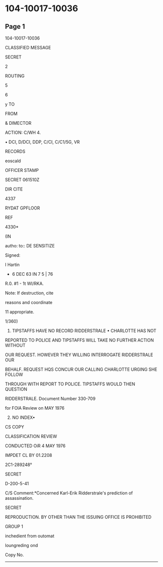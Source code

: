 # 104-10017-10036

## Page 1

104-10017-10036

CLASSIFIED MESSAGE

SECRET

2

ROUTING

5

6

y TO

FROM

& DIMECTOR

ACTION: C/WH 4.

• DCI, D/DCI, DDP, C/CI, C/C1/5G, VR

RECORDS

eoscald

OFFICER STAMP

SECRET 061510Z

DIR CITE

4337

RYDAT GPFLOOR

REF

4330*

(IN

autho: to:: DE SENSITIZE

Signed:

I Hartin

- 6 DEC 63 IN 7 5 | 76

R.0. #1 - 1t WI/RKA.

Note: If destruction, cite

reasons and coordinate

11 appropriate.

1/360)

1. TIPSTAFFS HAVE NO RECORD RIDDERSTRALE • CHARLOTTE HAS NOT

REPORTED TO POLICE AND TIPSTAFFS WILL TAKE NO FURTHER ACTION WITHOUT

OUR REQUEST. HOWEVER THEY WILLING INTERROGATE RIDDERSTRALE OUR

BEHALF. REQUEST HQS CONCUR OUR CALLING CHARLOTTE URGING SHE FOLLOW

THROUGH WITH REPORT TO POLICE. TIPSTAFFS WOULD THEN QUESTION

RIDDERSTRALE. Document Number 330-709

for FOlA Review on MAY 1976

2. NO INDEX•

CS COPY

CLASSIFICATION REVIEW

CONDUCTED OiR 4 MAY 1976

IMPDET CL BY 01.2208

2C1-289248°

SECRET

D-200-5-41

C/S Comment:*Concerned Karl-Erik Ridderstrale's prediction of assassination.

SECRET

REPRODUCTION. BY OTHER THAN THE ISSUING OFFICE IS PROHIBITED

GROUP 1

inchedient from outomat

loungreding ond

Copy No.

---

